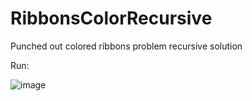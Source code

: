 # RibbonsColorRecursive
Punched out colored ribbons problem recursive solution

Run:

![image](https://user-images.githubusercontent.com/26471568/208955329-544612bf-d0aa-49ed-8ee3-9e63c7297fe1.png)

